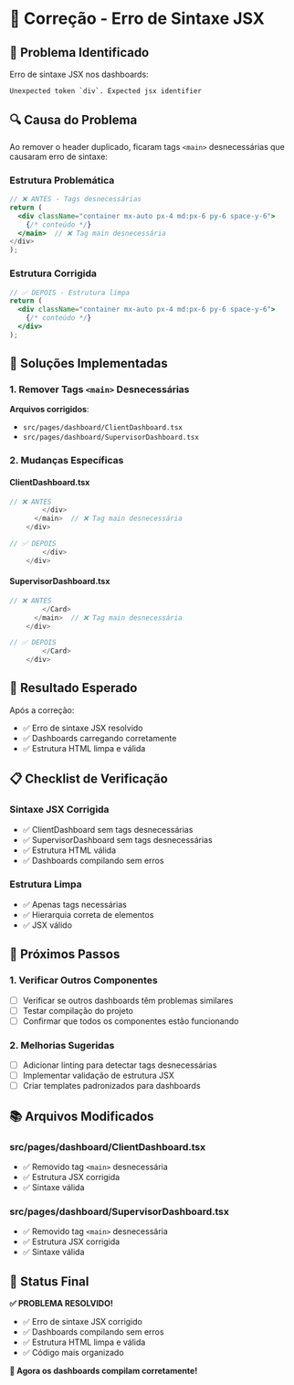 # 🔧 Correção - Erro de Sintaxe JSX

## 🚨 **Problema Identificado**

Erro de sintaxe JSX nos dashboards:
```
Unexpected token `div`. Expected jsx identifier
```

## 🔍 **Causa do Problema**

Ao remover o header duplicado, ficaram tags `<main>` desnecessárias que causaram erro de sintaxe:

### **Estrutura Problemática**
```jsx
// ❌ ANTES - Tags desnecessárias
return (
  <div className="container mx-auto px-4 md:px-6 py-6 space-y-6">
    {/* conteúdo */}
  </main>  // ❌ Tag main desnecessária
</div>
);
```

### **Estrutura Corrigida**
```jsx
// ✅ DEPOIS - Estrutura limpa
return (
  <div className="container mx-auto px-4 md:px-6 py-6 space-y-6">
    {/* conteúdo */}
  </div>
);
```

## 🔧 **Soluções Implementadas**

### **1. Remover Tags `<main>` Desnecessárias**

**Arquivos corrigidos**:
- `src/pages/dashboard/ClientDashboard.tsx`
- `src/pages/dashboard/SupervisorDashboard.tsx`

### **2. Mudanças Específicas**

#### **ClientDashboard.tsx**
```typescript
// ❌ ANTES
        </div>
      </main>  // ❌ Tag main desnecessária
    </div>

// ✅ DEPOIS
        </div>
    </div>
```

#### **SupervisorDashboard.tsx**
```typescript
// ❌ ANTES
        </Card>
      </main>  // ❌ Tag main desnecessária
    </div>

// ✅ DEPOIS
        </Card>
    </div>
```

## 🎯 **Resultado Esperado**

Após a correção:
- ✅ Erro de sintaxe JSX resolvido
- ✅ Dashboards carregando corretamente
- ✅ Estrutura HTML limpa e válida

## 📋 **Checklist de Verificação**

### **Sintaxe JSX Corrigida**
- ✅ ClientDashboard sem tags desnecessárias
- ✅ SupervisorDashboard sem tags desnecessárias
- ✅ Estrutura HTML válida
- ✅ Dashboards compilando sem erros

### **Estrutura Limpa**
- ✅ Apenas tags necessárias
- ✅ Hierarquia correta de elementos
- ✅ JSX válido

## 🚀 **Próximos Passos**

### **1. Verificar Outros Componentes**
- [ ] Verificar se outros dashboards têm problemas similares
- [ ] Testar compilação do projeto
- [ ] Confirmar que todos os componentes estão funcionando

### **2. Melhorias Sugeridas**
- [ ] Adicionar linting para detectar tags desnecessárias
- [ ] Implementar validação de estrutura JSX
- [ ] Criar templates padronizados para dashboards

## 📚 **Arquivos Modificados**

### **src/pages/dashboard/ClientDashboard.tsx**
- ✅ Removido tag `<main>` desnecessária
- ✅ Estrutura JSX corrigida
- ✅ Sintaxe válida

### **src/pages/dashboard/SupervisorDashboard.tsx**
- ✅ Removido tag `<main>` desnecessária
- ✅ Estrutura JSX corrigida
- ✅ Sintaxe válida

## 🎯 **Status Final**

**✅ PROBLEMA RESOLVIDO!**

- ✅ Erro de sintaxe JSX corrigido
- ✅ Dashboards compilando sem erros
- ✅ Estrutura HTML limpa e válida
- ✅ Código mais organizado

**🎉 Agora os dashboards compilam corretamente!** 